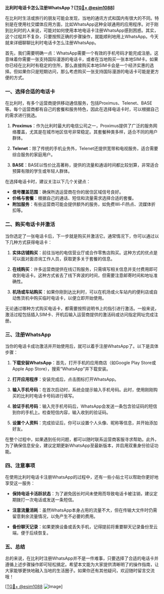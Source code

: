 **比利时电话卡怎么注册WhatsApp？[[TG💪+ @esim1088](https://t.me/s/esim1088)]**

在比利时生活或旅行的朋友可能会发现，当地的通讯方式和国内有很大的不同。特别是在使用社交媒体应用方面，比如WhatsApp这种全球通用的应用程序。对于刚到比利时的人来说，可能对如何使用本地电话卡注册WhatsApp感到困惑。其实，这个过程并不复杂，只要按照正确的步骤操作，就能顺利地用上WhatsApp。今天就来详细聊聊比利时电话卡怎么注册WhatsApp。

首先，我们需要明确一点：WhatsApp需要一个有效的手机号码才能完成注册。这意味着你需要一张支持国际漫游的电话卡，或者在当地购买一张本地SIM卡。如果你已经在比利时有稳定的住所，那么直接购买本地SIM卡会是一个经济实惠的选择。但如果你只是短期访问，那么考虑购买一张支持国际漫游的电话卡可能是更方便的方式。

### **一、选择合适的电话卡**

在比利时，有多个运营商提供移动通信服务，包括Proximus、Telenet、BASE等。每个运营商都有自己的套餐和服务特色，因此在选择电话卡时，可以根据自己的需求进行挑选。

1. **Proximus**：作为比利时最大的电信公司之一，Proximus提供了广泛的服务网络覆盖，尤其是在城市地区信号非常稳定。其套餐种类多样，适合不同的用户群体。
   
2. **Telenet**：除了传统的手机业务外，Telenet还提供宽带和电视服务，适合需要综合服务的家庭用户。

3. **BASE**：BASE以性价比高著称，提供的流量和通话时间都比较划算，非常适合预算有限的学生或年轻人群体。

在选择电话卡时，建议关注以下几个关键点：
- **信号覆盖范围**：确保所选运营商在你的居住区域信号良好。
- **价格与套餐**：根据自己的通话、短信和流量需求选择合适的套餐。
- **附加服务**：有些运营商可能会提供额外的服务，如免费Wi-Fi热点、流媒体折扣等。

### **二、购买电话卡并激活**

当你选定了一张电话卡后，下一步就是购买并激活它。通常情况下，你可以通过以下几种方式获得电话卡：

1. **实体店铺购买**：前往当地的电信营业厅或合作零售店购买。这种方式的优点是可以面对面咨询工作人员，获取更多关于套餐的信息。
   
2. **在线购买**：许多运营商提供在线订购服务，只需填写相关信息并支付费用即可收到电话卡。这种方式省去了线下奔波的时间，但需要注意邮寄时间和地址准确性。

3. **机场或车站购买**：如果你刚到达比利时，可以在机场或火车站内的便利店或自动售货机中购买临时电话卡，以便立即开始使用。

无论通过哪种方式购买电话卡，都需要按照说明书上的指引进行激活。一般来说，激活过程包括插入SIM卡、开机后输入运营商提供的激活码或访问指定网址完成注册。

### **三、注册WhatsApp**

当你的电话卡成功激活并开始使用后，就可以着手注册WhatsApp了。以下是具体步骤：

1. **下载安装WhatsApp**：首先，打开手机的应用商店（如Google Play Store或Apple App Store），搜索“WhatsApp”并下载安装。

2. **打开应用程序**：安装完成后，点击图标打开WhatsApp。

3. **输入手机号码**：在首次启动时，系统会提示输入手机号码。此时，使用刚刚购买的比利时电话卡号码进行填写。

4. **验证手机号码**：输入完手机号码后，WhatsApp会发送一条包含验证码的短信到你的手机上。检查短信内容，输入收到的验证码。

5. **设置个人资料**：完成验证后，你可以设置个人头像、昵称等信息，并开始添加好友。

在整个过程中，如果遇到任何问题，都可以随时联系运营商客服寻求帮助。此外，为了确保信息安全，建议定期更新WhatsApp至最新版本，并启用双重身份验证功能。

### **四、注意事项**

在使用比利时电话卡注册WhatsApp的过程中，还有一些小贴士可以帮助你更好地享受这一服务：

- **保持电话卡活跃状态**：为了避免因长时间未使用而导致电话卡被注销，建议定期拨打一次电话或发送一条短信。
  
- **注意流量消耗**：虽然WhatsApp本身占用的流量不大，但在传输大文件时仍需留意剩余流量情况，以免产生不必要的费用。

- **备份聊天记录**：如果更换设备或丢失手机，记得提前将重要聊天记录备份至云端，便于后续恢复。

### **五、总结**

总的来说，在比利时注册WhatsApp并不是一件难事，只要选择了合适的电话卡并遵循上述步骤操作即可轻松搞定。希望本文能为大家提供清晰明了的操作指南，让大家能够更快地融入当地的生活圈子。如果你还有其他疑问，欢迎随时留言交流哦！

[[TG💪+ @esim1088](https://t.me/s/esim1088) ![Image](https://i.postimg.cc/4NQfJmqS/Snipaste-2025-05-13-00-14-12.png)]
